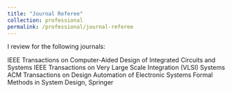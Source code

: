 ```yaml
---
title: "Journal Referee"
collection: professional
permalink: /professional/journal-referee
---
```


I review for the following journals:

IEEE Transactions on Computer-Aided Design of Integrated Circuits and Systems
IEEE Transactions on Very Large Scale Integration (VLSI) Systems
ACM Transactions on Design Automation of Electronic Systems
Formal Methods in System Design, Springer
